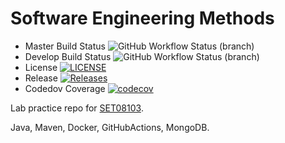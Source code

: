 # Software Engineering Methods
* Master Build Status ![GitHub Workflow Status (branch)](https://img.shields.io/github/actions/workflow/status/NikitaEdin/sem/main.yml?branch=master)
* Develop Build Status ![GitHub Workflow Status (branch)](https://img.shields.io/github/actions/workflow/status/NikitaEdin/sem/main.yml?branch=develop)
* License [![LICENSE](https://img.shields.io/github/license/NikitaEdin/sem.svg?style=flat-square)](https://github.com/<github-username>/sem/blob/master/LICENSE)
* Release [![Releases](https://img.shields.io/github/release/NikitaEdin/sem/all.svg?style=flat-square)](https://github.com/NikitaEdin/sem/releases)
* Codedov Coverage [![codecov](https://codecov.io/github/NikitaEdin/sem/branch/develop/graph/badge.svg?token=7QNGC0ARCZ)](https://codecov.io/github/NikitaEdin/sem)


Lab practice repo for [SET08103](https://github.com/edinburgh-napier/SET08103).

Java, Maven, Docker, GitHubActions, MongoDB.